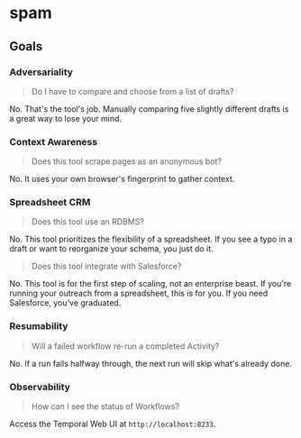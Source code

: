 # spam

## Goals

### Adversariality

> Do I have to compare and choose from a list of drafts?

No. That's the tool's job. Manually comparing five slightly different drafts is a great way to lose your mind.

### Context Awareness

> Does this tool scrape pages as an anonymous bot?

No. It uses your own browser's fingerprint to gather context.

### Spreadsheet CRM

> Does this tool use an RDBMS?

No. This tool prioritizes the flexibility of a spreadsheet. If you see a typo in a draft or want to reorganize your schema, you just do it.

> Does this tool integrate with Salesforce?

No. This tool is for the first step of scaling, not an enterprise beast. If you're running your outreach from a spreadsheet, this is for you. If you need Salesforce, you've graduated.

### Resumability

> Will a failed workflow re-run a completed Activity?

No. If a run fails halfway through, the next run will skip what's already done.

### Observability

> How can I see the status of Workflows?

Access the Temporal Web UI at `http://localhost:8233`.
